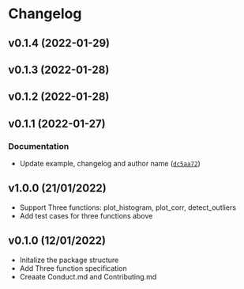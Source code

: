 # Changelog

<!--next-version-placeholder-->

## v0.1.4 (2022-01-29)


## v0.1.3 (2022-01-28)


## v0.1.2 (2022-01-28)


## v0.1.1 (2022-01-27)
### Documentation
* Update example, changelog and author name ([`dc5aa72`](https://github.com/UBC-MDS/snapedautility/commit/dc5aa720796f6369c45197fd91323c9236281507))
## v1.0.0 (21/01/2022)

- Support Three functions: plot_histogram, plot_corr, detect_outliers
- Add test cases for three functions above

## v0.1.0 (12/01/2022)

- Initalize the package structure
- Add Three function specification
- Creaate Conduct.md and Contributing.md